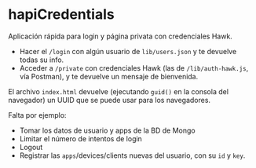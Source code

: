 # hapiCredentials

Aplicación rápida para login y página privata con credenciales Hawk.

- Hacer el `/login` con algún usuario de `lib/users.json` y te devuelve todas su info.
- Acceder a `/private` con credenciales Hawk (las de `/lib/auth-hawk.js`, vía Postman), y te devuelve un mensaje de bienvenida.

El archivo `index.html` devuelve (ejecutando `guid()` en la consola del navegador) un UUID que se puede usar para los navegadores.

Falta por ejemplo:

- Tomar los datos de usuario y apps de la BD de Mongo
- Limitar el número de intentos de login
- Logout
- Registrar las `apps`/devices/clients nuevas del usuario, con su `id` y `key`.
